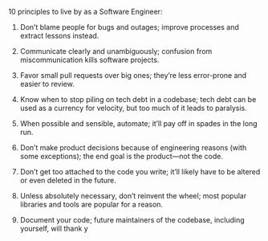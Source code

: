 10 principles to live by as a Software Engineer:

1) Don’t blame people for bugs and outages; improve processes and extract lessons instead.

2) Communicate clearly and unambiguously; confusion from miscommunication kills software projects.

3) Favor small pull requests over big ones; they’re less error-prone and easier to review.

4) Know when to stop piling on tech debt in a codebase; tech debt can be used as a currency for velocity, but too much of it leads to paralysis.

5) When possible and sensible, automate; it’ll pay off in spades in the long run.

7) Don’t make product decisions because of engineering reasons (with some exceptions); the end goal is the product—not the code.

8) Don’t get too attached to the code you write; it’ll likely have to be altered or even deleted in the future.

9) Unless absolutely necessary, don’t reinvent the wheel; most popular libraries and tools are popular for a reason.

10) Document your code; future maintainers of the codebase, including yourself, will thank y